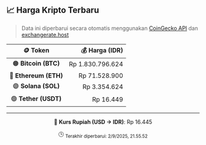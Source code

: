 

<!-- HARGA_KRIPTO -->
## 📈 Harga Kripto Terbaru

> Data ini diperbarui secara otomatis menggunakan [CoinGecko API](https://www.coingecko.com/) dan [exchangerate.host](https://exchangerate.host/)

<div align="center">

| 🪙 Token | 💰 Harga (IDR) |
|:------:|---------------:|
| 🟠 **Bitcoin (BTC)**   | Rp 1.830.796.624 |
| 🔵 **Ethereum (ETH)**  | Rp 71.528.900 |
| 🟣 **Solana (SOL)**    | Rp 3.354.624 |
| 🟢 **Tether (USDT)**   | Rp 16.449 |

---

💱 **Kurs Rupiah (USD → IDR)**: Rp 16.445

🕒 <sub>Terakhir diperbarui: 2/9/2025, 21.55.52</sub>

</div>
<!-- /HARGA_KRIPTO -->